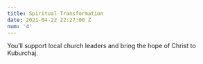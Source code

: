 ```yaml
---
title: Spiritual Transformation
date: 2021-04-22 22:27:00 Z
num: '4'
---
```


You’ll support local church leaders and bring the hope of Christ to Kuburchaj.
